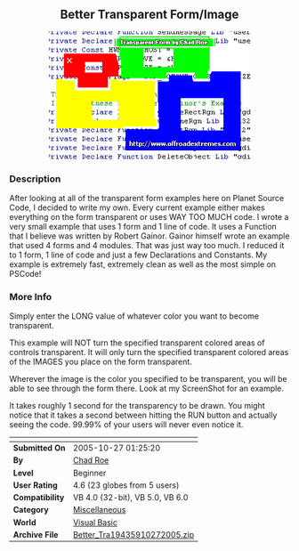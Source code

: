 ﻿<div align="center">

## Better Transparent Form/Image

<img src="PIC20051027246478320.gif">
</div>

### Description

After looking at all of the transparent form examples here on Planet Source Code, I decided to write my own. Every current example either makes everything on the form transparent or uses WAY TOO MUCH code. I wrote a very small example that uses 1 form and 1 line of code. It uses a Function that I believe was written by Robert Gainor. Gainor himself wrote an example that used 4 forms and 4 modules. That was just way too much. I reduced it to 1 form, 1 line of code and just a few Declarations and Constants. My example is extremely fast, extremely clean as well as the most simple on PSCode!
 
### More Info
 
Simply enter the LONG value of whatever color you want to become transparent.

This example will NOT turn the specified transparent colored areas of controls transparent. It will only turn the specified transparent colored areas of the IMAGES you place on the form transparent.

Wherever the image is the color you specified to be transparent, you will be able to see through the form there. Look at my ScreenShot for an example.

It takes roughly 1 second for the transparency to be drawn. You might notice that it takes a second between hitting the RUN button and actually seeing the code. 99.99% of your users will never even notice it.


<span>             |<span>
---                |---
**Submitted On**   |2005-10-27 01:25:20
**By**             |[Chad Roe](https://github.com/Planet-Source-Code/PSCIndex/blob/master/ByAuthor/chad-roe.md)
**Level**          |Beginner
**User Rating**    |4.6 (23 globes from 5 users)
**Compatibility**  |VB 4\.0 \(32\-bit\), VB 5\.0, VB 6\.0
**Category**       |[Miscellaneous](https://github.com/Planet-Source-Code/PSCIndex/blob/master/ByCategory/miscellaneous__1-1.md)
**World**          |[Visual Basic](https://github.com/Planet-Source-Code/PSCIndex/blob/master/ByWorld/visual-basic.md)
**Archive File**   |[Better\_Tra19435910272005\.zip](https://github.com/Planet-Source-Code/chad-roe-better-transparent-form-image__1-63040/archive/master.zip)








